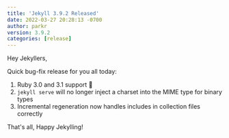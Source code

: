 ```yaml
---
title: 'Jekyll 3.9.2 Released'
date: 2022-03-27 20:28:13 -0700
author: parkr
version: 3.9.2
categories: [release]
---
```


Hey Jekyllers,

Quick bug-fix release for you all today:

1. Ruby 3.0 and 3.1 support :tada:
2. `jekyll serve` will no longer inject a charset into the MIME type for
binary types
3. Incremental regeneration now handles includes in collection files
   correctly

That's all, Happy Jekylling!
